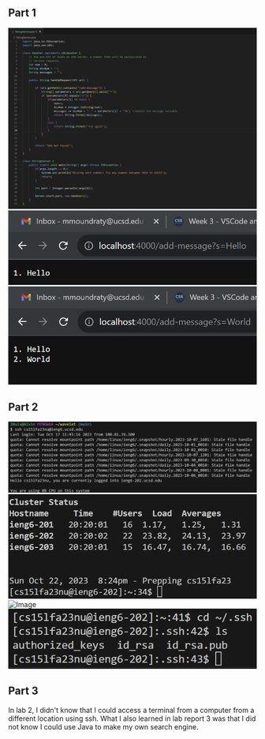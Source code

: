 ## Part 1

![Image](cse15lreport2code.png)
![Image](cse15lweb1.png)
![Image](cse15lweb2.png)

## Part 2

![Image](cse15lreport2terminal1.png)
![Image](cse15lreport2terminal2.png)
![Image](cse15lreport2ls.png)
![Image](cse15lreport2ls2.png)

## Part 3

In lab 2, I didn't know that I could access a terminal from a computer from a different location using ssh. 
What I also learned in lab report 3 was that I did not know I could use Java to make my own search engine.
